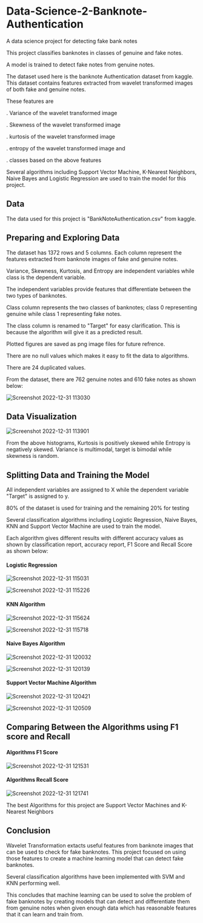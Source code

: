 # Data-Science-2-Banknote-Authentication
A data science project for detecting fake bank notes

This project classifies banknotes in classes of genuine and fake notes.

A model is trained to detect fake notes from genuine notes.

The dataset used here is the banknote Authentication dataset from kaggle. This dataset contains features extracted from wavelet transformed images of both fake and genuine notes.

These features are

. Variance of the wavelet transformed image

. Skewness of the wavelet transformed image

. kurtosis of the wavelet transformed image

. entropy of the wavelet transformed image and 

. classes based on the above features


Several algorithms including Support Vector Machine, K-Nearest Neighbors, Naive Bayes and Logistic Regression are used to train the model for this project.

## Data

The data used for this project is "BankNoteAuthentication.csv" from kaggle.

## Preparing and Exploring Data

The dataset has 1372 rows and 5 columns. Each column represent the features extracted from banknote images of fake and genuine notes.

Variance, Skewness,	Kurtosis, and	Entropy are independent variables while class is the dependent variable. 

The independent variables provide features that differentiate between the two types of banknotes.

Class column represents the two classes of banknotes; class 0 representing genuine while class 1 representing fake notes.

The class column is renamed to "Target" for easy clarification. This is because the algorithm will give it as a predicted result.

Plotted figures are saved as png image files for future refrence.

There are no null values which makes it easy to fit the data to algorithms.

There are 24 duplicated values.

From the dataset, there are 762 genuine notes and 610 fake notes as shown below:

![Screenshot 2022-12-31 113030](https://user-images.githubusercontent.com/78556152/210130545-39e65cf6-caa0-4cab-881c-c4901bd6a24e.png)

## Data Visualization

![Screenshot 2022-12-31 113901](https://user-images.githubusercontent.com/78556152/210130723-efbdf2d1-c6c4-456c-be50-fb19a892c293.png)

From the above histograms, Kurtosis is positively skewed while Entropy is negatively skewed. Variance is multimodal, target is bimodal while skewness is random.

## Splitting Data and Training the Model

All independent variables are assigned to X while the dependent variable "Target" is assigned to y.

80% of the dataset is used for training and the remaining 20% for testing

Several classification algorithms including Logistic Regression, Naive Bayes, KNN and Support Vector Machine are used to train the model.

Each algorithm gives different results with different accuracy values as shown by classification report, accuracy report, F1 Score and Recall Score as shown below:

#### Logistic Regression

![Screenshot 2022-12-31 115031](https://user-images.githubusercontent.com/78556152/210130975-647dde8a-9e59-4ee7-b36c-c9a2959bfe49.png)

![Screenshot 2022-12-31 115226](https://user-images.githubusercontent.com/78556152/210131009-a6a4d304-5ebf-41a4-8f22-babb555f1ace.png)

#### KNN Algorithm

![Screenshot 2022-12-31 115624](https://user-images.githubusercontent.com/78556152/210131109-852ec52b-95f3-478f-b0b4-0db8a1d919f9.png)

![Screenshot 2022-12-31 115718](https://user-images.githubusercontent.com/78556152/210131134-d1900a07-92d6-42c5-845b-0626b6036b6c.png)

#### Naive Bayes Algorithm

![Screenshot 2022-12-31 120032](https://user-images.githubusercontent.com/78556152/210131197-ac55ecff-26fd-4478-b3e1-20ab4f2d60ea.png)

![Screenshot 2022-12-31 120139](https://user-images.githubusercontent.com/78556152/210131220-7b002a08-4086-47b4-97a3-5a906c075b8d.png)

#### Support Vector Machine Algorithm

![Screenshot 2022-12-31 120421](https://user-images.githubusercontent.com/78556152/210131277-a292e337-82aa-4c44-a808-0a893b0f5181.png)

![Screenshot 2022-12-31 120509](https://user-images.githubusercontent.com/78556152/210131300-3ccc38bb-9a87-400f-9b26-4b514a1f08cd.png)


## Comparing Between the Algorithms using F1 score and Recall

#### Algorithms F1 Score

![Screenshot 2022-12-31 121531](https://user-images.githubusercontent.com/78556152/210131557-cd95b7d3-6ba6-4d86-9be3-d35f93d532da.png)

#### Algorithms Recall Score

![Screenshot 2022-12-31 121741](https://user-images.githubusercontent.com/78556152/210131590-f928fdd0-46f5-4727-aea3-94064b31456f.png)

The best Algorithms for this project are Support Vector Machines and K-Nearest Neighbors

## Conclusion

Wavelet Transformation extacts useful features from banknote images that can be used to check for fake banknotes. This project focused on using those features to create a machine learning model that can detect fake banknotes.

Several classification algorithms have been implemented with SVM and KNN performing well.

This concludes that machine learning can be used to solve the problem of fake banknotes by creating models that can detect and differentiate them from genuine notes when given enough data which has reasonable features that it can learn and train from.
